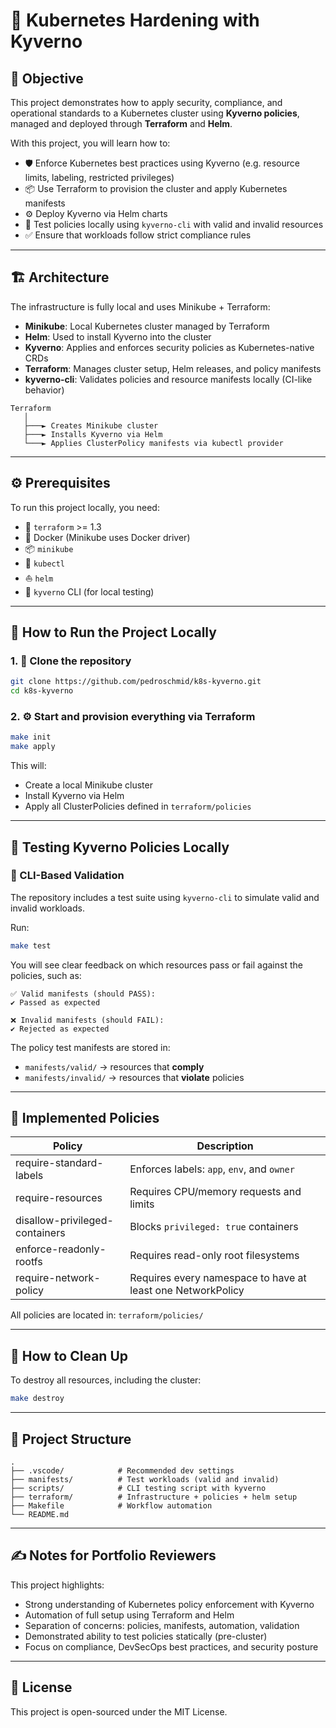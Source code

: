 
# 🔐 Kubernetes Hardening with Kyverno

## 🎯 Objective

This project demonstrates how to apply security, compliance, and operational standards to a Kubernetes cluster using **Kyverno policies**, managed and deployed through **Terraform** and **Helm**.

With this project, you will learn how to:

- 🛡️ Enforce Kubernetes best practices using Kyverno (e.g. resource limits, labeling, restricted privileges)
- 📦 Use Terraform to provision the cluster and apply Kubernetes manifests
- ⚙️ Deploy Kyverno via Helm charts
- 🧪 Test policies locally using `kyverno-cli` with valid and invalid resources
- ✅ Ensure that workloads follow strict compliance rules

---

## 🏗️ Architecture

The infrastructure is fully local and uses Minikube + Terraform:

- **Minikube**: Local Kubernetes cluster managed by Terraform
- **Helm**: Used to install Kyverno into the cluster
- **Kyverno**: Applies and enforces security policies as Kubernetes-native CRDs
- **Terraform**: Manages cluster setup, Helm releases, and policy manifests
- **kyverno-cli**: Validates policies and resource manifests locally (CI-like behavior)

```
Terraform
   │
   ├───► Creates Minikube cluster
   ├───► Installs Kyverno via Helm
   └───► Applies ClusterPolicy manifests via kubectl provider
```

---

## ⚙️ Prerequisites

To run this project locally, you need:

- 🧰 `terraform` >= 1.3
- 🐳 Docker (Minikube uses Docker driver)
- 📦 `minikube`
- 📐 `kubectl`
- ⛵ `helm`
- 🧪 `kyverno` CLI (for local testing)

---

## 🚀 How to Run the Project Locally

### 1. 📁 Clone the repository

```bash
git clone https://github.com/pedroschmid/k8s-kyverno.git
cd k8s-kyverno
```

### 2. ⚙️ Start and provision everything via Terraform

```bash
make init
make apply
```

This will:

- Create a local Minikube cluster
- Install Kyverno via Helm
- Apply all ClusterPolicies defined in `terraform/policies`

---

## 🔬 Testing Kyverno Policies Locally

### 🔁 CLI-Based Validation

The repository includes a test suite using `kyverno-cli` to simulate valid and invalid workloads.

Run:

```bash
make test
```

You will see clear feedback on which resources pass or fail against the policies, such as:

```
✅ Valid manifests (should PASS):
✔ Passed as expected

❌ Invalid manifests (should FAIL):
✔ Rejected as expected
```

The policy test manifests are stored in:

- `manifests/valid/` → resources that **comply**
- `manifests/invalid/` → resources that **violate** policies

---

## 📜 Implemented Policies

| Policy                             | Description                                                |
|-----------------------------------|------------------------------------------------------------|
| require-standard-labels           | Enforces labels: `app`, `env`, and `owner`                |
| require-resources                 | Requires CPU/memory requests and limits                   |
| disallow-privileged-containers    | Blocks `privileged: true` containers                      |
| enforce-readonly-rootfs           | Requires read-only root filesystems                       |
| require-network-policy            | Requires every namespace to have at least one NetworkPolicy |

All policies are located in: `terraform/policies/`

---

## 🧹 How to Clean Up

To destroy all resources, including the cluster:

```bash
make destroy
```

---

## 📁 Project Structure

```
.
├── .vscode/            # Recommended dev settings
├── manifests/          # Test workloads (valid and invalid)
├── scripts/            # CLI testing script with kyverno
├── terraform/          # Infrastructure + policies + helm setup
├── Makefile            # Workflow automation
└── README.md
```

---

## ✍️ Notes for Portfolio Reviewers

This project highlights:

- Strong understanding of Kubernetes policy enforcement with Kyverno
- Automation of full setup using Terraform and Helm
- Separation of concerns: policies, manifests, automation, validation
- Demonstrated ability to test policies statically (pre-cluster)
- Focus on compliance, DevSecOps best practices, and security posture

---

## 📝 License

This project is open-sourced under the MIT License.
